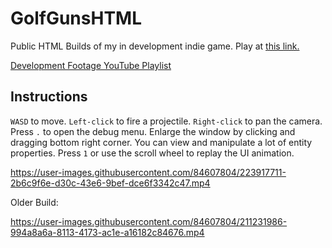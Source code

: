 # GolfGunsHTML
Public HTML Builds of my in development indie game. Play at [this link.](https://aarontian-stack.github.io/GolfGunsHTMLPrivate/ "GolfGuns")

[Development Footage YouTube Playlist](https://youtube.com/playlist?list=PLZcvEOxXvlm42nLZId6FSk-2XstOKeQi6)

## Instructions
```WASD``` to move. ```Left-click``` to fire a projectile. ```Right-click``` to pan the camera.
Press ```.``` to open the debug menu. Enlarge the window by clicking and dragging bottom right corner. You can view and manipulate a lot of entity properties. 
Press ```1``` or use the scroll wheel to replay the UI animation.

https://user-images.githubusercontent.com/84607804/223917711-2b6c9f6e-d30c-43e6-9bef-dce6f3342c47.mp4

Older Build:

https://user-images.githubusercontent.com/84607804/211231986-994a8a6a-8113-4173-ac1e-a16182c84676.mp4

